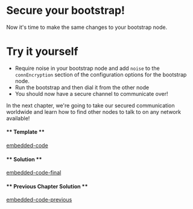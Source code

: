 Secure your bootstrap!
======================
Now it's time to make the same changes to your bootstrap node.

Try it yourself
===============
 * Require noise in your bootstrap node and add `noise` to the `connEncryption` section of the configuration options for the bootstrap node.
 * Run the bootstrap and then dial it from the other node
 * You should now have a secure channel to communicate over!

 In the next chapter, we're going to take our secured communication worldwide and learn how to find other nodes to talk to on any network available!

<!-- tabs:start -->

#### ** Template **

[embedded-code](../assets/3/3.1-template-code.js ':include :type=code embed-template')

#### ** Solution **

[embedded-code-final](../assets/3/3.1-finished-code.js ':include :type=code embed-final')

#### ** Previous Chapter Solution **

[embedded-code-previous](../assets/2/2.2-finished-code.js ':include :type=code embed-previous')

<!-- tabs:end -->

